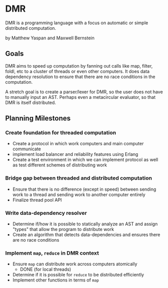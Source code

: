 # DMR

DMR is a programming language with a focus on automatic or simple distributed
computation.

by Matthew Yaspan and Maxwell Bernstein

## Goals

DMR aims to speed up computation by fanning out calls like map, filter, foldl,
etc to a cluster of threads or even other computers. It does data dependency
resolution to ensure that there are no race conditions in the computation.

A stretch goal is to create a parser/lexer for DMR, so the user does not have
to manually input an AST. Perhaps even a metacircular evaluator, so that DMR is
itself distributed.

## Planning Milestones

### Create foundation for threaded computation

* Create a protocol in which work computers and main computer communicate
* implement load balancer and reliability features using Erlang
* Create a test environment in which we can implement protocol as well as test
  different schemes of distributing work

### Bridge gap between threaded and distributed computation

* Ensure that there is no difference (except in speed) between sending work to
  a thread and sending work to another computer entirely
* Finalize thread pool API

### Write data-dependency resolver

* Determine if/how it is possible to statically analyze an AST and assign
  "types" that allow the program to distribute work
* Create an algorithm that detects data-dependencies and ensures there are no
  race conditions

### Implement `map`, `reduce` in DMR context

* Ensure `map` can distribute work across computers atomically
  * DONE (for local threads)
* Determine if it is possible for `reduce` to be distributed efficiently
* Implement other functions in terms of `map`
